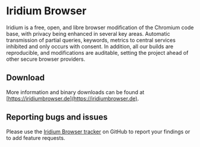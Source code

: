 Iridium Browser
==============================

Iridium is a free, open, and libre browser modification of the Chromium code base, with privacy being enhanced in several key areas. Automatic transmission of partial queries, keywords, metrics to central services inhibited and only occurs with consent. In addition, all our builds are reproducible, and modifications are auditable, setting the project ahead of other secure browser providers.

## Download

More information and binary downloads can be found at [https://iridiumbrowser.de](https://iridiumbrowser.de).

## Reporting bugs and issues

Please use the [Iridium Browser tracker](https://github.com/iridium-browser/iridium-browser/issues) on GitHub to report your findings or to add feature requests.
